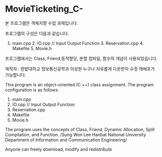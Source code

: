# MovieTicketing_C-

본 프로그램은 객체지향 수업 과제입니다.

프로그램의 구성은 다음과 같습니다. 
1. main.cpp 2. IO.cpp // Input Output Function 3. Reservation.cpp 4. Makefile 5. Movie.h

프로그램에서는 Class, Friend,동적할당, 분할 컴파일, 함수의 개념이 사용되었습니다.

제작자 : 한밭대하교 정보통신공학과 이성원 
누구나 자유롭게 다운받아 수정 재배포가 가능합니다.

This program is an object-oriented (C ++) class assignment.
The program configuration is as follows. 
1. main.cpp 
2. IO.cpp // Input Output Function 
3. Reservation.cpp 
4. Makefile
5. Movie.h

The program uses the concepts of Class, Friend, Dynamic Allocation, Split Compilation, and Function.
/Sung Won Lee Hanbat National University Department of Information and Communication Engineering/

Anyone can freely download, modify and redistribute
